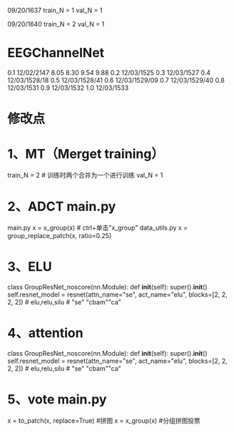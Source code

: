 09/20/1637
    train_N = 1
    val_N = 1


09/20/1640
    train_N = 2
    val_N = 1


# EEGChannelNet
0.1   12/02/2147          8.05   8.30   9.54  9.88
0.2   12/03/1525
0.3   12/03/1527
0.4   12/03/1528/18
0.5   12/03/1528/41
0.6   12/03/1529/09
0.7   12/03/1529/40
0.8   12/03/1531
0.9   12/03/1532
1.0   12/03/1533

# 修改点
# 1、MT（Merget training）
  train_N = 2   # 训练时两个合并为一个进行训练
  val_N = 1

# 2、ADCT   main.py
main.py    x = x_group(x) # ctrl+单击"x_group"
data_utils.py   x = group_replace_patch(x, ratio=0.25)
  
# 3、ELU
class GroupResNet_noscore(nn.Module):
    def __init__(self):
        super().__init__()
        self.resnet_model = resnet(attn_name="se", act_name="elu", blocks=[2, 2, 2, 2])
        # elu,relu,silu
        # "se" "cbam""ca"

# 4、attention
class GroupResNet_noscore(nn.Module):
    def __init__(self):
        super().__init__()
        self.resnet_model = resnet(attn_name="se", act_name="elu", blocks=[2, 2, 2, 2])
        # elu,relu,silu
        # "se" "cbam""ca"
# 5、vote  main.py
  x = to_patch(x, replace=True)  #拼图
  x = x_group(x)                 #分组拼图投票